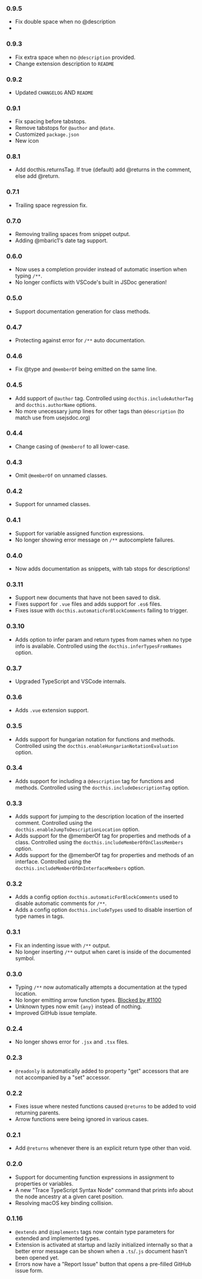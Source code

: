 ### 0.9.5
- Fix double space when no @description
-

### 0.9.3
- Fix extra space when no `@description` provided.
- Change extension description to `README`

### 0.9.2
- Updated `CHANGELOG` AND `README`

### 0.9.1
- Fix spacing before tabstops.
- Remove tabstops for `@author` and `@date`.
- Customized `package.json`
- New icon

### 0.8.1
- Add docthis.returnsTag. If true (default) add @returns in the comment, else add @return.

### 0.7.1
- Trailing space regression fix.

### 0.7.0
- Removing trailing spaces from snippet output.
- Adding @mbaric1's date tag support.

### 0.6.0
- Now uses a completion provider instead of automatic insertion when typing `/**`.
- No longer conflicts with VSCode's built in JSDoc generation!

### 0.5.0
- Support documentation generation for class methods.

### 0.4.7
- Protecting against error for `/**` auto documentation.

### 0.4.6
- Fix @type and `@memberOf` being emitted on the same line.

### 0.4.5
- Add support of `@author` tag. Controlled using `docthis.includeAuthorTag` and `docthis.authorName` options.
- No more unecessary jump lines for other tags than `@description` (to match use from usejsdoc.org)

### 0.4.4
- Change casing of `@memberof` to all lower-case.

### 0.4.3
- Omit `@memberOf` on unnamed classes.

### 0.4.2
- Support for unnamed classes.

### 0.4.1
- Support for variable assigned function expressions.
- No longer showing error message on `/**` autocomplete failures.

### 0.4.0
- Now adds documentation as snippets, with tab stops for descriptions!

### 0.3.11
- Support new documents that have not been saved to disk.
- Fixes support for `.vue` files and adds support for `.es6` files.
- Fixes issue with `docthis.automaticForBlockComments` failing to trigger.

### 0.3.10
- Adds option to infer param and return types from names when no type info is available. Controlled using the `docthis.inferTypesFromNames` option.

### 0.3.7
- Upgraded TypeScript and VSCode internals.

### 0.3.6
- Adds `.vue` extension support.

### 0.3.5
- Adds support for hungarian notation for functions and methods. Controlled using the `docthis.enableHungarianNotationEvaluation` option.

### 0.3.4
- Adds support for including a `@description` tag for functions and methods. Controlled using the `docthis.includeDescriptionTag` option.

### 0.3.3
- Adds support for jumping to the description location of the inserted comment. Controlled using the `docthis.enableJumpToDescriptionLocation` option.
- Adds support for the @memberOf tag for properties and methods of a class. Controlled using the `docthis.includeMemberOfOnClassMembers` option.
- Adds support for the @memberOf tag for properties and methods of an interface. Controlled using the `docthis.includeMemberOfOnInterfaceMembers` option.

### 0.3.2
- Adds a config option `docthis.automaticForBlockComments` used to disable automatic comments for `/**`.
- Adds a config option `docthis.includeTypes` used to disable insertion of type names in tags.

### 0.3.1
- Fix an indenting issue with `/**` output.
- No longer inserting `/**` output when caret is inside of the documented symbol.

### 0.3.0
- Typing `/**` now automatically attempts a documentation at the typed location.
- No longer emitting arrow function types. [Blocked by #1100](https://github.com/jsdoc3/jsdoc/issues/1100)
- Unknown types now emit `{any}` instead of nothing.
- Improved GitHub issue template.

### 0.2.4
- No longer shows error for `.jsx` and `.tsx` files.

### 0.2.3
- `@readonly` is automatically added to property "get" accessors that are not accompanied by a "set" accessor.

### 0.2.2
- Fixes issue where nested functions caused `@returns` to be added to void returning parents.
- Arrow functions were being ignored in various cases.

### 0.2.1
- Add `@returns` whenever there is an explicit return type other than void.

### 0.2.0
- Support for documenting function expressions in assignment to properties or variables.
- A new "Trace TypeScript Syntax Node" command that prints info about the node ancestry at a given caret position.
- Resolving macOS key binding collision.

### 0.1.16
- `@extends` and `@implements` tags now contain type parameters for extended and implemented types.
- Extension is activated at startup and lazily initialized internally so that a better error message can be shown
  when a `.ts`/`.js` document hasn't been opened yet.
- Errors now have a "Report Issue" button that opens a pre-filled GitHub issue form.
